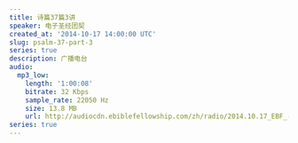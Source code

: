 ```yaml
---
title: 诗篇37篇3讲
speaker: 电子圣经团契
created_at: '2014-10-17 14:00:00 UTC'
slug: psalm-37-part-3
series: true
description: 广播电台
audio:
  mp3_low:
    length: '1:00:08'
    bitrate: 32 Kbps
    sample_rate: 22050 Hz
    size: 13.8 MB
    url: http://audiocdn.ebiblefellowship.com/zh/radio/2014.10.17_EBF_-_Psalm_37_Part_3.mp3
series: true
---
```

